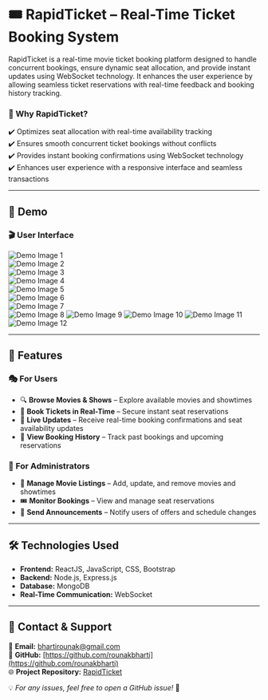 # 🎟️ RapidTicket – Real-Time Ticket Booking System  

RapidTicket is a real-time movie ticket booking platform designed to handle concurrent bookings, ensure dynamic seat allocation, and provide instant updates using WebSocket technology. It enhances the user experience by allowing seamless ticket reservations with real-time feedback and booking history tracking.


### 🚀 Why RapidTicket?  
✔️ Optimizes seat allocation with real-time availability tracking  
✔️ Ensures smooth concurrent ticket bookings without conflicts  
✔️ Provides instant booking confirmations using WebSocket technology  
✔️ Enhances user experience with a responsive interface and seamless transactions  


---

## 📸 Demo  
### 🎬 User Interface  
![Demo Image 1](./demo/image1.png)  
![Demo Image 2](./demo/image2.png)  
![Demo Image 3](./demo/image3.png)  
![Demo Image 4](./demo/image4.png)  
![Demo Image 5](./demo/image5.png)  
![Demo Image 6](./demo/image6.png)  
![Demo Image 7](./demo/image7.png)  
![Demo Image 8](./demo/image8.png) ![Demo Image 9](./demo/image9.png) 
![Demo Image 10](./demo/image10.png) 
![Demo Image 11](./demo/image11.png) 
![Demo Image 12](./demo/image12.png) 
 

---

## 🚀 Features  

### 🎭 For Users  
- 🔍 **Browse Movies & Shows** – Explore available movies and showtimes  
- 🎫 **Book Tickets in Real-Time** – Secure instant seat reservations  
- 📡 **Live Updates** – Receive real-time booking confirmations and seat availability updates  
- 📜 **View Booking History** – Track past bookings and upcoming reservations  

### 🎩 For Administrators  
- 🏢 **Manage Movie Listings** – Add, update, and remove movies and showtimes  
- 🎟️ **Monitor Bookings** – View and manage seat reservations  
- 📢 **Send Announcements** – Notify users of offers and schedule changes  

---

## 🛠️ Technologies Used  
- **Frontend:** ReactJS, JavaScript, CSS, Bootstrap  
- **Backend:** Node.js, Express.js  
- **Database:** MongoDB  
- **Real-Time Communication:** WebSocket  

---
## 📩 Contact & Support  
📧 **Email:** [bhartirounak@gmail.com](mailto:bhartirounak@gmail.com)  
🔗 **GitHub:** [https://github.com/rounakbharti](https://github.com/rounakbharti)  
🌐 **Project Repository:** [RapidTicket](https://github.com/rounakbharti/RapidTicket)  

💡 *For any issues, feel free to open a GitHub issue!* 🚀  

